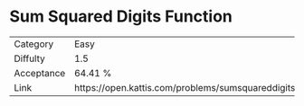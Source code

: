 # Sum Squared Digits Function

<table>
    <tr>
        <td>Category</td>
        <td>Easy</td>
    </tr>
    <tr>
        <td>Diffulty</td>
        <td>1.5</td>
    </tr>
    <tr>
        <td>Acceptance</td>
        <td>64.41 %</td>
    </tr>
    <tr>
        <td>Link</td>
        <td>https://open.kattis.com/problems/sumsquareddigits</td>
    </tr>
</table>